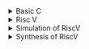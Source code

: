 <details>
<summary> Basic C </summary>

    sudo apt install leafpad
    leafpad sum1ton.c &
    gcc sum1ton.c
    ./a.out

Here is C programe for sum 1 to n in leafpad editor
![image](https://github.com/saivardhan3333/VSD-HD/assets/60193705/a0906edc-a651-40f1-892c-08e46596e711)

Output of the above code
![image](https://github.com/saivardhan3333/VSD-HD/assets/60193705/f542d1a0-d210-4275-90f8-fcc586f47851)

</details>

<details>
<summary>Risc V</summary>

Below are steps to compile the code in RISC V

        cat sum1ton.c
        riscv64-unknown-elf-gcc -O1 -mabi=lp64 -march=rv64i -o sum1ton.o sum1ton.c
        ls -ltr sum1ton.o
![image](https://github.com/saivardhan3333/VSD-HD/assets/60193705/d922627f-cd59-4170-b247-a2456a2173c8)

The Assembly Language code of our C code is displayed using below commands

        riscv64-unknown-elf-objdump -d sum1ton.o
        riscv64-unknown-elf-objdump -d sum1ton.o | less
        /main
The main function's instruction count with -O1 optimisation is 14
![image](https://github.com/saivardhan3333/VSD-HD/assets/60193705/0dfaa38c-ea8c-4383-86b7-1605e30df995)

        riscv64-unknown-elf-gcc -Ofast -mabi=lp64 -march=rv64i -o sum1ton.o sum1ton.c
        riscv64-unknown-elf-objdump -d sum1ton.o | less
        /main
Using -Ofast Optimization number of instructions are reduced to 11
![image](https://github.com/saivardhan3333/VSD-HD/assets/60193705/15796d57-7b9f-47d9-a34d-4f77f25d6afa)
</details>

<details>
<summary>Simulation of RiscV</summary>
![image](https://github.com/saivardhan3333/VSD-HD/assets/60193705/204ea012-ac5d-4f8d-b898-562cebf0a373)

    iverilog rv32i.v rv32i_tb.v
    ./a.out
    gtkwave rv32i.vsd
From rv32i.v design we can observe that the designers of this code has hard coded the instrcutions.Below fig shows the instructions
![image](https://github.com/saivardhan3333/VSD-HD/assets/60193705/12a94d34-ca23-4fed-b190-58c3daf73c96)

All Outputs of an instructions are shown in next cycle
> ADD R6, R2, R1

As we can observe that value stored in registers are 1 and 2 and the output in next cycle is 3. Instruction is stored in location of 32'h02208300
![image](https://github.com/saivardhan3333/VSD-HD/assets/60193705/eb3ff81f-844e-4e71-92c9-ebc19bf30742)

> SUB R7, R1, R2

Values stored in registers are 1 and 2, output = -1
![image](https://github.com/saivardhan3333/VSD-HD/assets/60193705/6f28f18a-84e4-4264-93af-21db6b3a8f7d)

> OR R9, R2, R5

Value1  = 2(0010), Value2 = 5(0101), Output = 7(0111)
![image](https://github.com/saivardhan3333/VSD-HD/assets/60193705/1f3295ca-78c0-417a-8e04-f5164308a395)

> SLT R1, R2, R4

r1 is the destination register that sets to 1, if r2 is less than r4, else 0 if r2 is greater than r4.
![image](https://github.com/saivardhan3333/VSD-HD/assets/60193705/d707d4ee-2c27-403d-9c4a-86d5b7a72aad)


> ADDI R12, R4, 5

The add immediate (ADDI) instruction is used to add integers between a register and an immediate (constant) value. A destination register holds the outcome.
Value1 = R4(4), Value2 = 5, Output = 9
![image](https://github.com/saivardhan3333/VSD-HD/assets/60193705/b69d921c-f645-4129-93bd-fd1c8f58de32)

> BEQ R0, R0, 15

BEQ stands for "Branch if Equal". BEQ checks if the value in a register named r0 is equal to itself (r0 == r0). If it is, the program jumps ahead by 15 instructions. Otherwise, it continues to the next instruction, like normal.
from figure R0 is same, so it increases the PC by 15, Output = 25
![image](https://github.com/saivardhan3333/VSD-HD/assets/60193705/0386659b-43ec-43a8-a1ab-5d90310b6554)

> BNE R0, R1, 20

BNE stands for "Branch if Not Equal". BNE checks if the value in register r0 is different from the value in register r1 (r0 != r1). If the values in r0 and r1 are not equal, the program jumps ahead by 20 instructions. This means the program skips the next 19 instructions.
If the values in r0 and r1 are equal, the program continues normally to the next instruction in sequence (PC + 4).

![image](https://github.com/saivardhan3333/VSD-HD/assets/60193705/7bafb4e9-0caa-4105-ac95-f63eddaf975a)
</details>

<details>
<Summary>Synthesis of RiscV</Summary>

     

        

        
